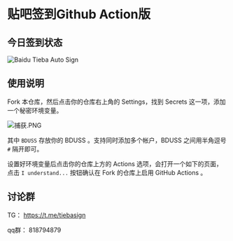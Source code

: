 # 贴吧签到Github Action版

## 今日签到状态

![Baidu Tieba Auto Sign](https://github.com/ghosx/tieba/workflows/Baidu%20Tieba%20Auto%20Sign/badge.svg)

## 使用说明

Fork 本仓库，然后点击你的仓库右上角的 Settings，找到 Secrets 这一项，添加一个秘密环境变量。

![捕获.PNG](https://i.loli.net/2020/06/25/yxcj6rBtufhPS78.png)

其中 `BDUSS` 存放你的 BDUSS 。支持同时添加多个帐户，BDUSS 之间用半角逗号 `#` 隔开即可。

设置好环境变量后点击你的仓库上方的 Actions 选项，会打开一个如下的页面，点击 `I understand...` 按钮确认在 Fork 的仓库上启用 GitHub Actions 。

## 讨论群

TG： https://t.me/tiebasign


qq群： 818794879

